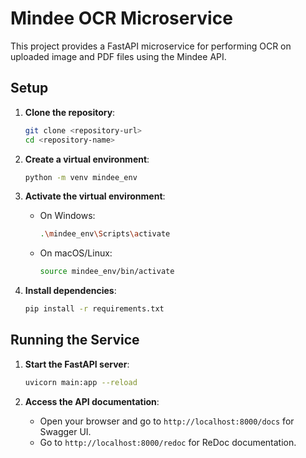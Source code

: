 # Mindee OCR Microservice

This project provides a FastAPI microservice for performing OCR on uploaded image and PDF files using the Mindee API.

## Setup

1. **Clone the repository**:
   ```bash
   git clone <repository-url>
   cd <repository-name>
   ```

2. **Create a virtual environment**:
   ```bash
   python -m venv mindee_env
   ```

3. **Activate the virtual environment**:
   - On Windows:
     ```bash
     .\mindee_env\Scripts\activate
     ```
   - On macOS/Linux:
     ```bash
     source mindee_env/bin/activate
     ```

4. **Install dependencies**:
   ```bash
   pip install -r requirements.txt
   ```

## Running the Service

1. **Start the FastAPI server**:
   ```bash
   uvicorn main:app --reload
   ```

2. **Access the API documentation**:
   - Open your browser and go to `http://localhost:8000/docs` for Swagger UI.
   - Go to `http://localhost:8000/redoc` for ReDoc documentation.
